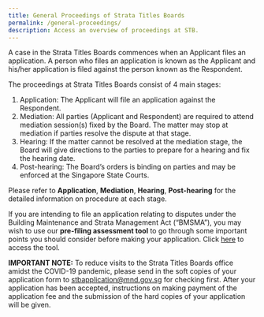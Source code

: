 ```yaml
---
title: General Proceedings of Strata Titles Boards
permalink: /general-proceedings/
description: Access an overview of proceedings at STB.
---
```

A case in the Strata Titles Boards commences when an Applicant files an application. A person who files an application is known as the Applicant and his/her application is filed against the person known as the Respondent.

The proceedings at Strata Titles Boards consist of 4 main stages:

1.  Application: The Applicant will file an application against the Respondent.
2.  Mediation: All parties (Applicant and Respondent) are required to attend mediation session(s) fixed by the Board. The matter may stop at mediation if parties resolve the dispute at that stage.
3.  Hearing: If the matter cannot be resolved at the mediation stage, the Board will give directions to the parties to prepare for a hearing and fix the hearing date.
4.  Post-hearing: The Board’s orders is binding on parties and may be enforced at the Singapore State Courts.

Please refer to **Application**, **Mediation**, **Hearing**, **Post-hearing** for the detailed information on procedure at each stage.

If you are intending to file an application relating to disputes under the Building Maintenance and Strata Management Act (“BMSMA”), you may wish to use our **pre-filing assessment tool** to go through some important points you should consider before making your application. Click [here](/general-proceedings/pre-filling-assessment-tool) to access the tool.

**IMPORTANT NOTE:** To reduce visits to the Strata Titles Boards office amidst the COVID-19 pandemic, please send in the soft copies of your application form to [stbapplication@mnd.gov.sg](mailto:stbapplication@mnd.gov.sg) for checking first. After your application has been accepted, instructions on making payment of the application fee and the submission of the hard copies of your application will be given.